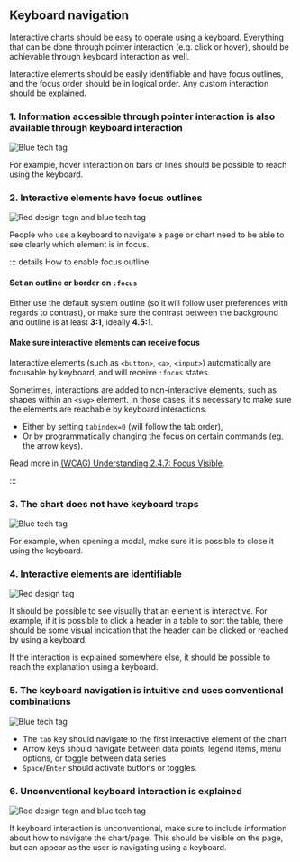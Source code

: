 <br>

## Keyboard navigation

Interactive charts should be easy to operate using a keyboard. Everything that can be done through pointer interaction (e.g. click or hover), should be achievable through keyboard interaction as well. 

Interactive elements should be easily identifiable and have focus outlines, and the focus order should be in logical order. Any custom interaction should be explained.

### 1. Information accessible through pointer interaction is also available through keyboard interaction
![Blue tech tag](/dataviz-tag-tech.svg)

For example, hover interaction on bars or lines should be possible to reach using the keyboard.

### 2. Interactive elements have focus outlines
![Red design tagn and blue tech tag](/dataviz-tag-design-and-tech.svg)

People who use a keyboard to navigate a page or chart need to be able to see clearly which element is in focus.

::: details How to enable focus outline

#### Set an outline or border on `:focus`

Either use the default system outline (so it will follow user preferences with regards to contrast), or make sure the contrast between the background and outline is at least **3:1**, ideally **4.5:1**.

#### Make sure interactive elements can receive focus

Interactive elements (such as `<button>`, `<a>`, `<input>`) automatically are focusable by keyboard, and will receive `:focus` states.

Sometimes, interactions are added to non-interactive elements, such as shapes within an `<svg>` element. In those cases, it's necessary to make sure the elements are reachable by keyboard interactions.

- Either by setting `tabindex=0` (will follow the tab order),
- Or by programmatically changing the focus on certain commands (eg. the arrow keys).

Read more in [(WCAG) Understanding 2.4.7: Focus Visible](https://www.w3.org/TR/UNDERSTANDING-WCAG20/navigation-mechanisms-focus-visible.html#navigation-mechanisms-focus-visible-examples-head).

:::

### 3. The chart does not have keyboard traps
![Blue tech tag](/dataviz-tag-tech.svg)

For example, when opening a modal, make sure it is possible to close it using the keyboard.

### 4. Interactive elements are identifiable
![Red design tag](/dataviz-tag-design.svg) 

It should be possible to see visually that an element is interactive. For example, if it is possible to click a header in a table to sort the table, there should be some visual indication that the header can be clicked or reached by using a keyboard.

If the interaction is explained somewhere else, it should be possible to reach the explanation using a keyboard.

<!-- This example needs to be handled in the design system --> 

### 5. The keyboard navigation is intuitive and uses conventional combinations
![Blue tech tag](/dataviz-tag-tech.svg)

- The `tab` key should navigate to the first interactive element of the chart <!-- And then go outside on next click? --> 
- Arrow keys should navigate between data points, legend items, menu options, or toggle between data series
- `Space`/`Enter` should activate buttons or toggles.

### 6. Unconventional keyboard interaction is explained
![Red design tagn and blue tech tag](/dataviz-tag-design-and-tech.svg)

If keyboard interaction is unconventional, make sure to include information about how to navigate the chart/page. This should be visible on the page, but can appear as the user is navigating using a keyboard. 
<!-- Is it ok if it appears on interaction? --> 
